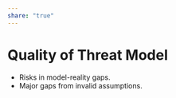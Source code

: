 ```yaml
---  
share: "true"  
---  
```

# Quality of Threat Model  
- Risks in model-reality gaps.  
- Major gaps from invalid assumptions.  
  
